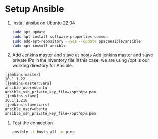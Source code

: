 
# Setup Ansible
1. Install ansibe on Ubuntu 22.04 
   ```sh 
   sudo apt update
   sudo apt install software-properties-common
   sudo add-apt-repository --yes --update ppa:ansible/ansible
   sudo apt install ansible
   ```

2. Add Jenkins master and slave as hosts 
Add jenkins master and slave private IPs in the inventory file 
in this case, we are using /opt is our working directory for Ansible.
 ```
[jenkins-master]
10.1.1.22
[jenkins-master:vars]
ansible_user=ubuntu
ansible_ssh_private_key_file=/opt/dpw.pem
[jenkins-slave]
10.1.1.218
[jenkins-slave:vars]
ansible_user=ubuntu
ansible_ssh_private_key_file=/opt/dpw.pem
   ```

1. Test the connection  
   ```sh
   ansible -i hosts all -m ping 
   ```
